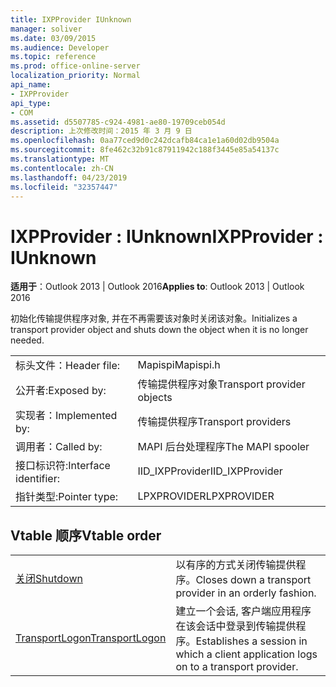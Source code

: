 ```yaml
---
title: IXPProvider IUnknown
manager: soliver
ms.date: 03/09/2015
ms.audience: Developer
ms.topic: reference
ms.prod: office-online-server
localization_priority: Normal
api_name:
- IXPProvider
api_type:
- COM
ms.assetid: d5507785-c924-4981-ae80-19709ceb054d
description: 上次修改时间：2015 年 3 月 9 日
ms.openlocfilehash: 0aa77ced9d0c242dcafb84ca1e1a60d02db9504a
ms.sourcegitcommit: 8fe462c32b91c87911942c188f3445e85a54137c
ms.translationtype: MT
ms.contentlocale: zh-CN
ms.lasthandoff: 04/23/2019
ms.locfileid: "32357447"
---
```

# <a name="ixpprovider--iunknown"></a><span data-ttu-id="9bc04-103">IXPProvider : IUnknown</span><span class="sxs-lookup"><span data-stu-id="9bc04-103">IXPProvider : IUnknown</span></span>

  
  
<span data-ttu-id="9bc04-104">**适用于**：Outlook 2013 | Outlook 2016</span><span class="sxs-lookup"><span data-stu-id="9bc04-104">**Applies to**: Outlook 2013 | Outlook 2016</span></span> 
  
<span data-ttu-id="9bc04-105">初始化传输提供程序对象, 并在不再需要该对象时关闭该对象。</span><span class="sxs-lookup"><span data-stu-id="9bc04-105">Initializes a transport provider object and shuts down the object when it is no longer needed.</span></span>
  
|||
|:-----|:-----|
|<span data-ttu-id="9bc04-106">标头文件：</span><span class="sxs-lookup"><span data-stu-id="9bc04-106">Header file:</span></span>  <br/> |<span data-ttu-id="9bc04-107">Mapispi</span><span class="sxs-lookup"><span data-stu-id="9bc04-107">Mapispi.h</span></span>  <br/> |
|<span data-ttu-id="9bc04-108">公开者:</span><span class="sxs-lookup"><span data-stu-id="9bc04-108">Exposed by:</span></span>  <br/> |<span data-ttu-id="9bc04-109">传输提供程序对象</span><span class="sxs-lookup"><span data-stu-id="9bc04-109">Transport provider objects</span></span>  <br/> |
|<span data-ttu-id="9bc04-110">实现者：</span><span class="sxs-lookup"><span data-stu-id="9bc04-110">Implemented by:</span></span>  <br/> |<span data-ttu-id="9bc04-111">传输提供程序</span><span class="sxs-lookup"><span data-stu-id="9bc04-111">Transport providers</span></span>  <br/> |
|<span data-ttu-id="9bc04-112">调用者：</span><span class="sxs-lookup"><span data-stu-id="9bc04-112">Called by:</span></span>  <br/> |<span data-ttu-id="9bc04-113">MAPI 后台处理程序</span><span class="sxs-lookup"><span data-stu-id="9bc04-113">The MAPI spooler</span></span>  <br/> |
|<span data-ttu-id="9bc04-114">接口标识符:</span><span class="sxs-lookup"><span data-stu-id="9bc04-114">Interface identifier:</span></span>  <br/> |<span data-ttu-id="9bc04-115">IID_IXPProvider</span><span class="sxs-lookup"><span data-stu-id="9bc04-115">IID_IXPProvider</span></span>  <br/> |
|<span data-ttu-id="9bc04-116">指针类型:</span><span class="sxs-lookup"><span data-stu-id="9bc04-116">Pointer type:</span></span>  <br/> |<span data-ttu-id="9bc04-117">LPXPROVIDER</span><span class="sxs-lookup"><span data-stu-id="9bc04-117">LPXPROVIDER</span></span>  <br/> |
   
## <a name="vtable-order"></a><span data-ttu-id="9bc04-118">Vtable 顺序</span><span class="sxs-lookup"><span data-stu-id="9bc04-118">Vtable order</span></span>

|||
|:-----|:-----|
|[<span data-ttu-id="9bc04-119">关闭</span><span class="sxs-lookup"><span data-stu-id="9bc04-119">Shutdown</span></span>](ixpprovider-shutdown.md) <br/> |<span data-ttu-id="9bc04-120">以有序的方式关闭传输提供程序。</span><span class="sxs-lookup"><span data-stu-id="9bc04-120">Closes down a transport provider in an orderly fashion.</span></span>  <br/> |
|[<span data-ttu-id="9bc04-121">TransportLogon</span><span class="sxs-lookup"><span data-stu-id="9bc04-121">TransportLogon</span></span>](ixpprovider-transportlogon.md) <br/> |<span data-ttu-id="9bc04-122">建立一个会话, 客户端应用程序在该会话中登录到传输提供程序。</span><span class="sxs-lookup"><span data-stu-id="9bc04-122">Establishes a session in which a client application logs on to a transport provider.</span></span>  <br/> |
   

